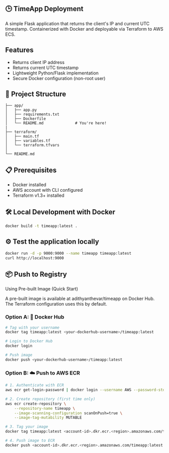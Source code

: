 ## 🕒 TimeApp Deployment

A simple Flask application that returns the client's IP and current UTC timestamp. Containerized with Docker and deployable via Terraform to AWS ECS.

## Features
- Returns client IP address 
- Returns current UTC timestamp
- Lightweight Python/Flask implementation
- Secure Docker configuration (non-root user)

## 📁 Project Structure

    ├── app/                       
    │   ├── app.py                 
    │   ├── requirements.txt       
    │   ├── Dockerfile             
    │   └── README.md              # You're here!
    |
    ├── terraform/                 
    │   ├── main.tf                
    │   ├── variables.tf           
    │   └── terraform.tfvars       
    │
    └── README.md                  

## 📋 Prerequisites
- Docker installed
- AWS account with CLI configured
- Terraform v1.3+ installed

## 🛠️ Local Development with Docker
```bash
docker build -t timeapp:latest .
```

## ⚙  Test the application locally
```bash
docker run -d -p 9000:9000 --name timeapp timeapp:latest
curl http://localhost:9000
```

## 📦 Push to Registry

Using Pre-built Image (Quick Start)

A pre-built image is available at adithyanthevar/timeapp on Docker Hub. The Terraform configuration uses this by default.

### Option A: 🐳 Docker Hub
```bash
# Tag with your username
docker tag timeapp:latest <your-dockerhub-username>/timeapp:latest

# Login to Docker Hub
docker login

# Push image
docker push <your-dockerhub-username>/timeapp:latest
```

### Option B: ☁️ Push to AWS ECR

```bash
# 1. Authenticate with ECR
aws ecr get-login-password | docker login --username AWS --password-stdin <account-id>.dkr.ecr.<region>.amazonaws.com

# 2. Create repository (first time only)
aws ecr create-repository \
    --repository-name timeapp \
    --image-scanning-configuration scanOnPush=true \
    --image-tag-mutability MUTABLE

# 3. Tag your image
docker tag timeapp:latest <account-id>.dkr.ecr.<region>.amazonaws.com/timeapp:latest

# 4. Push image to ECR
docker push <account-id>.dkr.ecr.<region>.amazonaws.com/timeapp:latest
```